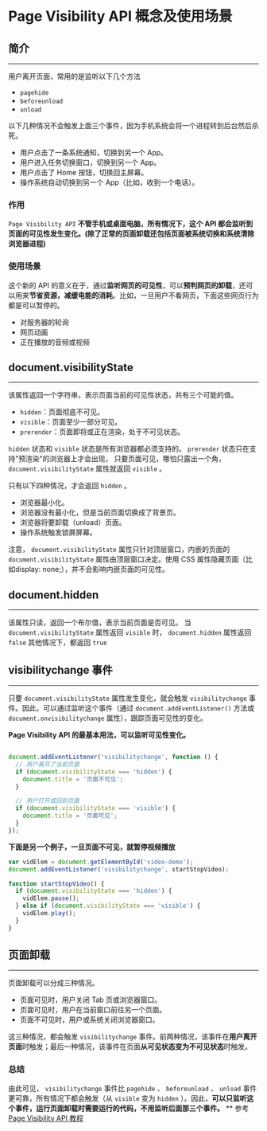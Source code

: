 # Page Visibility API 概念及使用场景

## 简介

---

用户离开页面，常用的是监听以下几个方法

- `pagehide`
- `beforeunload`
- `unload`



以下几种情况不会触发上面三个事件，因为手机系统会将一个进程转到后台然后杀死。

- 用户点击了一条系统通知，切换到另一个 App。
- 用户进入任务切换窗口，切换到另一个 App。
- 用户点击了 Home 按钮，切换回主屏幕。
- 操作系统自动切换到另一个 App（比如，收到一个电话）。
### 作用


`Page Visibility API` **不管手机或桌面电脑，所有情况下，这个 API 都会监听到页面的可见性发生变化。(除了正常的页面卸载还包括页面被系统切换和系统清除浏览器进程)**
### 使用场景


这个新的 API 的意义在于，通过**监听网页的可见性**，可以**预判网页的卸载**，还可以用来**节省资源，减缓电能的消耗**。比如，一旦用户不看网页，下面这些网页行为都是可以暂停的。


- 对服务器的轮询
- 网页动画
- 正在播放的音频或视频
## document.visibilityState

---

该属性返回一个字符串，表示页面当前的可见性状态，共有三个可能的值。

- `hidden`：页面彻底不可见。
- `visible`：页面至少一部分可见。
- `prerender`：页面即将或正在渲染，处于不可见状态。



`hidden` 状态和 `visible` 状态是所有浏览器都必须支持的。 `prerender` 状态只在支持"预渲染"的浏览器上才会出现，
只要页面可见，哪怕只露出一个角， `document.visibilityState` 属性就返回 `visible` 。


只有以下四种情况，才会返回 `hidden` 。


- 浏览器最小化。
- 浏览器没有最小化，但是当前页面切换成了背景页。
- 浏览器将要卸载（unload）页面。
- 操作系统触发锁屏屏幕。



注意， `document.visibilityState` 属性只针对顶层窗口，内嵌的页面的 `document.visibilityState` 属性由顶层窗口决定。使用 CSS 属性隐藏页面（比如display: none;），并不会影响内嵌页面的可见性。
## document.hidden

---

该属性只读，返回一个布尔值，表示当前页面是否可见。
当 `document.visibilityState` 属性返回 `visible` 时， `document.hidden` 属性返回 `false` 其他情况下，都返回 `true` 
## visibilitychange 事件

---

只要 `document.visibilityState` 属性发生变化，就会触发 `visibilitychange` 事件。因此，可以通过监听这个事件（通过 `document.addEventListener()` 方法或 `document.onvisibilitychange` 属性），跟踪页面可见性的变化。

**Page Visibility API 的最基本用法，可以监听可见性变化。**
```javascript

document.addEventListener('visibilitychange', function () {
  // 用户离开了当前页面
  if (document.visibilityState === 'hidden') {
    document.title = '页面不可见';
  }

  // 用户打开或回到页面
  if (document.visibilityState === 'visible') {
    document.title = '页面可见';
  }
});
```
**下面是另一个例子，一旦页面不可见，就暂停视频播放**
```javascript
var vidElem = document.getElementById('video-demo');
document.addEventListener('visibilitychange', startStopVideo);

function startStopVideo() {
  if (document.visibilityState === 'hidden') {
    vidElem.pause();
  } else if (document.visibilityState === 'visible') {
    vidElem.play();
  }
}
```
## 页面卸载

---

页面卸载可以分成三种情况。

- 页面可见时，用户关闭 Tab 页或浏览器窗口。
- 页面可见时，用户在当前窗口前往另一个页面。
- 页面不可见时，用户或系统关闭浏览器窗口。



这三种情况，都会触发 `visibilitychange` 事件。前两种情况，该事件在**用户离开页面**时触发；最后一种情况，该事件在页面**从可见状态变为不可见状态**时触发。
### 总结


由此可见， `visibilitychange` 事件比 `pagehide` 、 `beforeunload` 、 `unload` 事件更可靠，所有情况下都会触发（从 `visible` 变为 `hidden` ）。因此，**可以只监听这个事件，运行页面卸载时需要运行的代码，不用监听后面那三个事件。**
**
参考
[Page Visibility API 教程](http://www.ruanyifeng.com/blog/2018/10/page_visibility_api.html)
